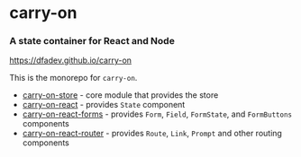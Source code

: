 # carry-on

### A state container for React and Node

https://dfadev.github.io/carry-on

This is the monorepo for ```carry-on```.

- [carry-on-store](packages/carry-on-store) - core module that provides the store
- [carry-on-react](packages/carry-on-react) - provides ```State``` component
- [carry-on-react-forms](packages/carry-on-react-forms) - provides ```Form```, ```Field```, ```FormState```, and ```FormButtons``` components
- [carry-on-react-router](packages/carry-on-react-router) - provides ```Route```, ```Link```, ```Prompt``` and other routing components
